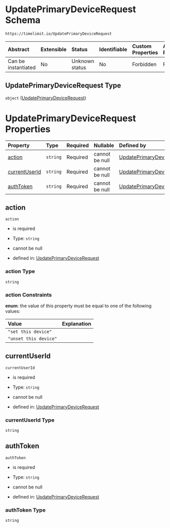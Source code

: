 # UpdatePrimaryDeviceRequest Schema

```txt
https://timelimit.io/UpdatePrimaryDeviceRequest
```

| Abstract            | Extensible | Status         | Identifiable | Custom Properties | Additional Properties | Access Restrictions | Defined In                                                                                              |
| :------------------ | :--------- | :------------- | :----------- | :---------------- | :-------------------- | :------------------ | :------------------------------------------------------------------------------------------------------ |
| Can be instantiated | No         | Unknown status | No           | Forbidden         | Forbidden             | none                | [UpdatePrimaryDeviceRequest.schema.json](UpdatePrimaryDeviceRequest.schema.json "open original schema") |

## UpdatePrimaryDeviceRequest Type

`object` ([UpdatePrimaryDeviceRequest](updateprimarydevicerequest.md))

# UpdatePrimaryDeviceRequest Properties

| Property                        | Type     | Required | Nullable       | Defined by                                                                                                                                                       |
| :------------------------------ | :------- | :------- | :------------- | :--------------------------------------------------------------------------------------------------------------------------------------------------------------- |
| [action](#action)               | `string` | Required | cannot be null | [UpdatePrimaryDeviceRequest](updateprimarydevicerequest-properties-action.md "https://timelimit.io/UpdatePrimaryDeviceRequest#/properties/action")               |
| [currentUserId](#currentuserid) | `string` | Required | cannot be null | [UpdatePrimaryDeviceRequest](updateprimarydevicerequest-properties-currentuserid.md "https://timelimit.io/UpdatePrimaryDeviceRequest#/properties/currentUserId") |
| [authToken](#authtoken)         | `string` | Required | cannot be null | [UpdatePrimaryDeviceRequest](updateprimarydevicerequest-properties-authtoken.md "https://timelimit.io/UpdatePrimaryDeviceRequest#/properties/authToken")         |

## action

`action`

- is required

- Type: `string`

- cannot be null

- defined in: [UpdatePrimaryDeviceRequest](updateprimarydevicerequest-properties-action.md "https://timelimit.io/UpdatePrimaryDeviceRequest#/properties/action")

### action Type

`string`

### action Constraints

**enum**: the value of this property must be equal to one of the following values:

| Value                 | Explanation |
| :-------------------- | :---------- |
| `"set this device"`   |             |
| `"unset this device"` |             |

## currentUserId

`currentUserId`

- is required

- Type: `string`

- cannot be null

- defined in: [UpdatePrimaryDeviceRequest](updateprimarydevicerequest-properties-currentuserid.md "https://timelimit.io/UpdatePrimaryDeviceRequest#/properties/currentUserId")

### currentUserId Type

`string`

## authToken

`authToken`

- is required

- Type: `string`

- cannot be null

- defined in: [UpdatePrimaryDeviceRequest](updateprimarydevicerequest-properties-authtoken.md "https://timelimit.io/UpdatePrimaryDeviceRequest#/properties/authToken")

### authToken Type

`string`
